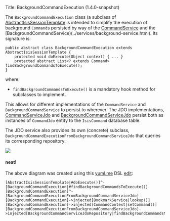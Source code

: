 Title: BackgroundCommandExecution (1.4.0-snapshot)

The `BackgroundCommandExecution` class (a subclass of [AbstractIsisSessionTemplate](./isis-session-template.html) is intended to simplify the execution of background `Command`s persisted by way of the [CommandService](../services/command-context.html) and the [BackgroundCommandService)(../services/background-service.html).  Its signature is:

    public abstract class BackgroundCommandExecution extends AbstractIsisSessionTemplate {
        protected void doExecute(Object context) { ... }
        protected abstract List<? extends Command> findBackgroundCommandsToExecute();
    }

where:

* `findBackgroundCommandsToExecute()` is a mandatory hook method for subclasses to implement.

This allows for different implementations of the `CommandService` and `BackgroundCommandService` to persist to wherever.  The JDO implementations, [CommandServiceJdo](../../components/objectstores/jdo/services/command-service-jdo.html) and [BackgroundCommandServiceJdo](../../components/objectstores/jdo/services/background-command-service-jdo.html) persist both as instances of `CommandJdo` entity to the `IsisCommand` database table.

The JDO service also provides its own (concrete) subclass, `BackgroundCommandExecutionFromBackgroundCommandServiceJdo` that queries its corresponding repository:

![](http://yuml.me/e722131c)


#### neat!
The above diagram was created using this [yuml.me](http://yuml.me) DSL [edit](http://yuml.me/edit/e722131c):

    [AbstractIsisSessionTemplate|#doExecute()]^-[BackgroundCommandExecution|#findBackgroundCommandsToExecute()]
    [BackgroundCommandExecution]^-[BackgroundCommandExecutionFromBackgroundCommandServiceJdo]
    [BackgroundCommandExecution]->injected[BookmarkService|lookup()]
    [BackgroundCommandExecution]->injected[CommandContext|setCommand()]
    [BackgroundCommandExecutionFromBackgroundCommandServiceJdo]->injected[BackgroundCommandServiceJdoRepository|findBackgroundCommandsNotYetStarted()]
